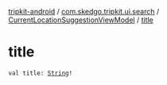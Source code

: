 [tripkit-android](../../index.md) / [com.skedgo.tripkit.ui.search](../index.md) / [CurrentLocationSuggestionViewModel](index.md) / [title](./title.md)

# title

`val title: `[`String`](https://kotlinlang.org/api/latest/jvm/stdlib/kotlin/-string/index.html)`!`